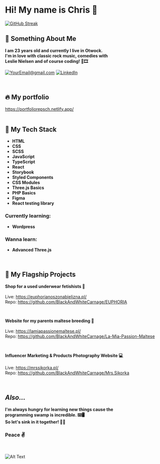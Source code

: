 # Hi! My name is Chris 👋

[![GitHub Streak](http://github-readme-streak-stats.herokuapp.com?user=BlackAndWhiteCarnage&theme=dark&date_format=M%20j%5B%2C%20Y%5D)](https://git.io/streak-stats)


## 👾 Something About Me

**I am 23 years old and currently I live in Otwock.<br />
I'm in love with classic rock music, comedies with<br />
Leslie Nielsen and of course coding! 🎸🎞**

<a href="mailto:krzys.repsch@gmail.com">![YourEmail@gmail.com](https://img.shields.io/badge/Gmail-D14836?style=for-the-badge&logo=gmail&logoColor=white)</a>
<a href="https://www.linkedin.com/in/krzysztof-repsch-892146231">![LinkedIn](https://img.shields.io/badge/LinkedIn-0077B5?style=for-the-badge&logo=linkedin&logoColor=white)</a>



<br />

## 🔥 My portfolio 
https://portfoliorepsch.netlify.app/
<br /><br />

## 🔧 My Tech Stack 


- **HTML**
- **CSS**
- **SCSS**
- **JavaScript**
- **TypeScript**
- **React**
- **Storybook**
- **Styled Components**
- **CSS Modules**
- **Three.js Basics**
- **PHP Basics**
- **Figma**
- **React testing library**

### Currently learning:
- **Wordpress**

### Wanna learn:
- **Advanced Three.js**

<br />

## 📐 My Flagship Projects


**Shop for a used underwear fetishists 💋**
<br />
<br /> Live: https://euphorianoszonabielizna.pl/
<br /> Repo: https://github.com/BlackAndWhiteCarnage/EUPHORIA

<br />

**Website for my parents maltese breeding 🐶**
<br />
<br /> Live: https://lamiapassionemaltese.pl/
<br /> Repo: https://github.com/BlackAndWhiteCarnage/La-Mia-Passion-Maltese

<br />

**Influencer Marketing & Products Photography Website 💻**
<br />
<br /> Live: https://mrssikorka.pl/
<br /> Repo: https://github.com/BlackAndWhiteCarnage/Mrs.Sikorka

<br />

## *Also...* 

**I'm always hungry for learning new things cause the <br />programming swamp is incredible. ⌨️🖥<br />
So let's sink in it together! 🏊‍♀️**

### Peace ✌️

<br />

![Alt Text](https://c.tenor.com/j5YcO9slE7YAAAAC/leslie-nielsen-nothing-to-see-here.gif)






